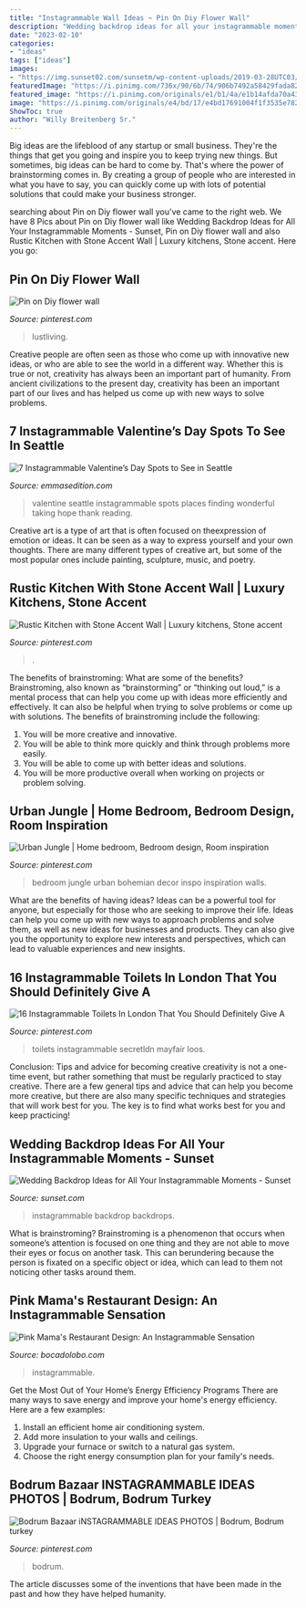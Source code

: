 ```yaml
---
title: "Instagrammable Wall Ideas ~ Pin On Diy Flower Wall"
description: "Wedding backdrop ideas for all your instagrammable moments"
date: "2023-02-10"
categories:
- "ideas"
tags: ["ideas"]
images:
- "https://img.sunset02.com/sunsetm/wp-content-uploads/2019-03-28UTC03/wedding-photo-backdrops-everything-is-illuminated-pr-1011-900x500.jpg"
featuredImage: "https://i.pinimg.com/736x/90/6b/74/906b7492a58429fada82502af2f8d082.jpg"
featured_image: "https://i.pinimg.com/originals/e1/b1/4a/e1b14afda70a4343ae9bf2408c236873.png"
image: "https://i.pinimg.com/originals/e4/bd/17/e4bd17691004f1f3535e78205526e120.jpg"
ShowToc: true
author: "Willy Breitenberg Sr."
---
```



Big ideas are the lifeblood of any startup or small business. They're the things that get you going and inspire you to keep trying new things. But sometimes, big ideas can be hard to come by. That's where the power of brainstorming comes in. By creating a group of people who are interested in what you have to say, you can quickly come up with lots of potential solutions that could make your business stronger.

	

		
searching about Pin on Diy flower wall you've came to the right web. We have 8 Pics about Pin on Diy flower wall like Wedding Backdrop Ideas for All Your Instagrammable Moments - Sunset, Pin on Diy flower wall and also Rustic Kitchen with Stone Accent Wall | Luxury kitchens, Stone accent. Here you go:
		
    
## Pin On Diy Flower Wall

<img loading=lazy src="https://i.pinimg.com/736x/90/6b/74/906b7492a58429fada82502af2f8d082.jpg" onerror="this.onerror=null;this.src='https://tse4.mm.bing.net/th?id=OIP.vvAkUOS9UKHhHbLJCAMepgHaJ3&amp;pid=15.1';" alt="Pin on Diy flower wall">

_Source: pinterest.com_

>lustliving. 

	

Creative people are often seen as those who come up with innovative new ideas, or who are able to see the world in a different way. Whether this is true or not, creativity has always been an important part of humanity. From ancient civilizations to the present day, creativity has been an important part of our lives and has helped us come up with new ways to solve problems.

    
## 7 Instagrammable Valentine’s Day Spots To See In Seattle

<img loading=lazy src="https://www.emmasedition.com/wp-content/uploads/2019/02/DSC_7113-1440x2157.jpg" onerror="this.onerror=null;this.src='https://tse2.mm.bing.net/th?id=OIP.v9P6j44kkfMIi_zv3pPxyQHaLG&amp;pid=15.1';" alt="7 Instagrammable Valentine’s Day Spots to See in Seattle">

_Source: emmasedition.com_

>valentine seattle instagrammable spots places finding wonderful taking hope thank reading. 

	

Creative art is a type of art that is often focused on theexpression of emotion or ideas. It can be seen as a way to express yourself and your own thoughts. There are many different types of creative art, but some of the most popular ones include painting, sculpture, music, and poetry.

    
## Rustic Kitchen With Stone Accent Wall | Luxury Kitchens, Stone Accent

<img loading=lazy src="https://i.pinimg.com/originals/e4/bd/17/e4bd17691004f1f3535e78205526e120.jpg" onerror="this.onerror=null;this.src='https://tse1.mm.bing.net/th?id=OIP.JKWero4Jw2fL1H3oKZNqyAHaE8&amp;pid=15.1';" alt="Rustic Kitchen with Stone Accent Wall | Luxury kitchens, Stone accent">

_Source: pinterest.com_

>. 

	

The benefits of brainstroming: What are some of the benefits?
Brainstroming, also known as “brainstorming” or “thinking out loud,” is a mental process that can help you come up with ideas more efficiently and effectively. It can also be helpful when trying to solve problems or come up with solutions. The benefits of brainstroming include the following: 
1. You will be more creative and innovative.
2. You will be able to think more quickly and think through problems more easily.
3. You will be able to come up with better ideas and solutions.
4. You will be more productive overall when working on projects or problem solving.

    
## Urban Jungle | Home Bedroom, Bedroom Design, Room Inspiration

<img loading=lazy src="https://i.pinimg.com/originals/48/ee/a8/48eea838cc632b38f53f03dd2d044808.jpg" onerror="this.onerror=null;this.src='https://tse4.mm.bing.net/th?id=OIP.rW-Bo_W-mh_4zldgQSDzzgHaJQ&amp;pid=15.1';" alt="Urban Jungle | Home bedroom, Bedroom design, Room inspiration">

_Source: pinterest.com_

>bedroom jungle urban bohemian decor inspo inspiration walls. 

	

What are the benefits of having ideas?
Ideas can be a powerful tool for anyone, but especially for those who are seeking to improve their life. Ideas can help you come up with new ways to approach problems and solve them, as well as new ideas for businesses and products. They can also give you the opportunity to explore new interests and perspectives, which can lead to valuable experiences and new insights.

    
## 16 Instagrammable Toilets In London That You Should Definitely Give A

<img loading=lazy src="https://i.pinimg.com/originals/e1/b1/4a/e1b14afda70a4343ae9bf2408c236873.png" onerror="this.onerror=null;this.src='https://tse1.mm.bing.net/th?id=OIP.tKalXby18cs1vUlvW33nVgHaHa&amp;pid=15.1';" alt="16 Instagrammable Toilets In London That You Should Definitely Give A">

_Source: pinterest.com_

>toilets instagrammable secretldn mayfair loos. 

	

Conclusion: Tips and advice for becoming creative
creativity is not a one-time event, but rather something that must be regularly practiced to stay creative. There are a few general tips and advice that can help you become more creative, but there are also many specific techniques and strategies that will work best for you. The key is to find what works best for you and keep practicing!

    
## Wedding Backdrop Ideas For All Your Instagrammable Moments - Sunset

<img loading=lazy src="https://img.sunset02.com/sunsetm/wp-content-uploads/2019-03-28UTC03/wedding-photo-backdrops-everything-is-illuminated-pr-1011-900x500.jpg" onerror="this.onerror=null;this.src='https://tse3.mm.bing.net/th?id=OIP.mD6qQjH4BA3Op-jEGmv8DgHaEH&amp;pid=15.1';" alt="Wedding Backdrop Ideas for All Your Instagrammable Moments - Sunset">

_Source: sunset.com_

>instagrammable backdrop backdrops. 

	

What is brainstroming?
Brainstroming is a phenomenon that occurs when someone’s attention is focused on one thing and they are not able to move their eyes or focus on another task. This can berundering because the person is fixated on a specific object or idea, which can lead to them not noticing other tasks around them.

    
## Pink Mama&#039;s Restaurant Design: An Instagrammable Sensation

<img loading=lazy src="https://www.bocadolobo.com/blog/wp-content/uploads/2019/05/Pink-Mamas-Design-An-Instagrammable-Sensation-11-768x1024.jpg" onerror="this.onerror=null;this.src='https://tse2.mm.bing.net/th?id=OIP._7Ikai1Ubcwr7JDFlm8SDgHaJ4&amp;pid=15.1';" alt="Pink Mama&#039;s Restaurant Design: An Instagrammable Sensation">

_Source: bocadolobo.com_

>instagrammable. 

	

Get the Most Out of Your Home’s Energy Efficiency Programs
There are many ways to save energy and improve your home's energy efficiency. Here are a few examples:
1. Install an efficient home air conditioning system.
2. Add more insulation to your walls and ceilings.
3. Upgrade your furnace or switch to a natural gas system.
4. Choose the right energy consumption plan for your family's needs.

    
## Bodrum Bazaar INSTAGRAMMABLE IDEAS PHOTOS | Bodrum, Bodrum Turkey

<img loading=lazy src="https://i.pinimg.com/736x/3c/f5/38/3cf538b2097ab3ee073a0ca3403f6857.jpg" onerror="this.onerror=null;this.src='https://tse3.mm.bing.net/th?id=OIP.mnHBeWVr0ooZxx7cJKeIJQHaJ3&amp;pid=15.1';" alt="Bodrum Bazaar iNSTAGRAMMABLE IDEAS PHOTOS | Bodrum, Bodrum turkey">

_Source: pinterest.com_

>bodrum. 

	

The article discusses some of the inventions that have been made in the past and how they have helped humanity.

